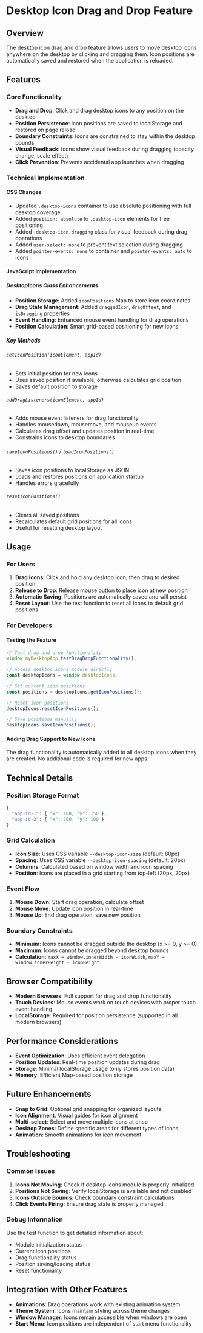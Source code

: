 # Desktop Icon Drag and Drop Feature

## Overview
The desktop icon drag and drop feature allows users to move desktop icons anywhere on the desktop by clicking and dragging them. Icon positions are automatically saved and restored when the application is reloaded.

## Features

### Core Functionality
- **Drag and Drop**: Click and drag desktop icons to any position on the desktop
- **Position Persistence**: Icon positions are saved to localStorage and restored on page reload
- **Boundary Constraints**: Icons are constrained to stay within the desktop bounds
- **Visual Feedback**: Icons show visual feedback during dragging (opacity change, scale effect)
- **Click Prevention**: Prevents accidental app launches when dragging

### Technical Implementation

#### CSS Changes
- Updated `.desktop-icons` container to use absolute positioning with full desktop coverage
- Added `position: absolute` to `.desktop-icon` elements for free positioning
- Added `.desktop-icon.dragging` class for visual feedback during drag operations
- Added `user-select: none` to prevent text selection during dragging
- Added `pointer-events: none` to container and `pointer-events: auto` to icons

#### JavaScript Implementation

##### DesktopIcons Class Enhancements
- **Position Storage**: Added `iconPositions` Map to store icon coordinates
- **Drag State Management**: Added `draggedIcon`, `dragOffset`, and `isDragging` properties
- **Event Handling**: Enhanced mouse event handling for drag operations
- **Position Calculation**: Smart grid-based positioning for new icons

##### Key Methods

###### `setIconPosition(iconElement, appId)`
- Sets initial position for new icons
- Uses saved position if available, otherwise calculates grid position
- Saves default position to storage

###### `addDragListeners(iconElement, appId)`
- Adds mouse event listeners for drag functionality
- Handles mousedown, mousemove, and mouseup events
- Calculates drag offset and updates position in real-time
- Constrains icons to desktop boundaries

###### `saveIconPositions()` / `loadIconPositions()`
- Saves icon positions to localStorage as JSON
- Loads and restores positions on application startup
- Handles errors gracefully

###### `resetIconPositions()`
- Clears all saved positions
- Recalculates default grid positions for all icons
- Useful for resetting desktop layout

## Usage

### For Users
1. **Drag Icons**: Click and hold any desktop icon, then drag to desired position
2. **Release to Drop**: Release mouse button to place icon at new position
3. **Automatic Saving**: Positions are automatically saved and will persist
4. **Reset Layout**: Use the test function to reset all icons to default grid positions

### For Developers

#### Testing the Feature
```javascript
// Test drag and drop functionality
window.myDesktopApp.testDragDropFunctionality();

// Access desktop icons module directly
const desktopIcons = window.desktopIcons;

// Get current icon positions
const positions = desktopIcons.getIconPositions();

// Reset icon positions
desktopIcons.resetIconPositions();

// Save positions manually
desktopIcons.saveIconPositions();
```

#### Adding Drag Support to New Icons
The drag functionality is automatically added to all desktop icons when they are created. No additional code is required for new apps.

## Technical Details

### Position Storage Format
```javascript
{
  "app-id-1": { "x": 100, "y": 150 },
  "app-id-2": { "x": 200, "y": 100 }
}
```

### Grid Calculation
- **Icon Size**: Uses CSS variable `--desktop-icon-size` (default: 80px)
- **Spacing**: Uses CSS variable `--desktop-icon-spacing` (default: 20px)
- **Columns**: Calculated based on window width and icon spacing
- **Position**: Icons are placed in a grid starting from top-left (20px, 20px)

### Event Flow
1. **Mouse Down**: Start drag operation, calculate offset
2. **Mouse Move**: Update icon position in real-time
3. **Mouse Up**: End drag operation, save new position

### Boundary Constraints
- **Minimum**: Icons cannot be dragged outside the desktop (x >= 0, y >= 0)
- **Maximum**: Icons cannot be dragged beyond desktop bounds
- **Calculation**: `maxX = window.innerWidth - iconWidth`, `maxY = window.innerHeight - iconHeight`

## Browser Compatibility
- **Modern Browsers**: Full support for drag and drop functionality
- **Touch Devices**: Mouse events work on touch devices with proper touch event handling
- **LocalStorage**: Required for position persistence (supported in all modern browsers)

## Performance Considerations
- **Event Optimization**: Uses efficient event delegation
- **Position Updates**: Real-time position updates during drag
- **Storage**: Minimal localStorage usage (only stores position data)
- **Memory**: Efficient Map-based position storage

## Future Enhancements
- **Snap to Grid**: Optional grid snapping for organized layouts
- **Icon Alignment**: Visual guides for icon alignment
- **Multi-select**: Select and move multiple icons at once
- **Desktop Zones**: Define specific areas for different types of icons
- **Animation**: Smooth animations for icon movement

## Troubleshooting

### Common Issues
1. **Icons Not Moving**: Check if desktop icons module is properly initialized
2. **Positions Not Saving**: Verify localStorage is available and not disabled
3. **Icons Outside Bounds**: Check boundary constraint calculations
4. **Click Events Firing**: Ensure drag state is properly managed

### Debug Information
Use the test function to get detailed information about:
- Module initialization status
- Current icon positions
- Drag functionality status
- Position saving/loading status
- Reset functionality

## Integration with Other Features
- **Animations**: Drag operations work with existing animation system
- **Theme System**: Icons maintain styling across theme changes
- **Window Manager**: Icons remain accessible when windows are open
- **Start Menu**: Icon positions are independent of start menu functionality 